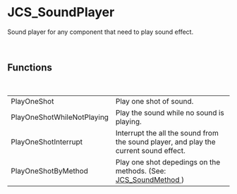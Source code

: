 <!--
   - $File: JCS_SoundPlayer.html $
   - $Date: 2018-10-01 02:51:08 $
   - $Revision: $
   - $Creator: Jen-Chieh Shen $
   - $Notice: See LICENSE.txt for modification and distribution information
   -                   Copyright © 2018 by Shen, Jen-Chieh $
-->


<div id="content-header">
  <h1>JCS_SoundPlayer</h1>
</div>

<p>
  Sound player for any component that need to play sound effect.
</p>


<br/>
<h2>Functions</h2>
<br/>

<table>
  <tr>
    <td>PlayOneShot</td>
    <td>Play one shot of sound.</td>
  </tr>
  <tr>
    <td>PlayOneShotWhileNotPlaying</td>
    <td>Play the sound while no sound is playing.</td>
  </tr>
  <tr>
    <td>PlayOneShotInterrupt</td>
    <td>Interrupt the all the sound from the sound player, and play the current sound effect.</td>
  </tr>
  <tr>
    <td>PlayOneShotByMethod</td>
    <td>Play one shot depedings on the methods. (See:
      <a href="?page=Enums_sl_JCS_SoundMethod">
        JCS_SoundMethod
      </a>
      )</td>
  </tr>
</table>
